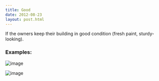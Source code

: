 ```yaml
---
title: Good
date: 2012-08-23
layout: post.html
---
```

If the owners keep their building in good condition (fresh paint, sturdy-looking).
### Examples:
![image](https://user-images.githubusercontent.com/19536044/58285428-578b4700-7d72-11e9-938e-c2c0967865b7.png)

![image](https://user-images.githubusercontent.com/19536044/58285452-61ad4580-7d72-11e9-91b9-2c6e76b2b822.png)
